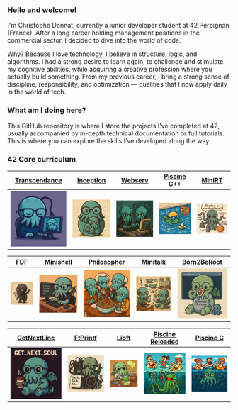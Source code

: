 ### Hello and welcome!

I'm Christophe Donnat, currently a junior developer student at 42 Perpignan (France).
After a long career holding management positions in the commercial sector, I decided to dive into the world of code.

Why? Because I love technology. I believe in structure, logic, and algorithms.
I had a strong desire to learn again, to challenge and stimulate my cognitive abilities, while acquiring a creative profession where you actually build something.
From my previous career, I bring a strong sense of discipline, responsibility, and optimization — qualities that I now apply daily in the world of tech.

### What am I doing here?
This GitHub repository is where I store the projects I've completed at 42, usually accompanied by in-depth technical documentation or full tutorials.
This is where you can explore the skills I’ve developed along the way.

### 42 Core curriculum

| [Transcendance]() | [Inception](https://github.com/donnatchris/inception-42) | [Webserv](https://github.com/donnatchris/webserv-42) | [Piscine C++](https://github.com/donnatchris/piscine-cpp-42) | [MiniRT](https://github.com/donnatchris/minirt-42) |
| --- | --- | --- | --- | --- |
| [![Transcendance](images/transcendance.png)]() | [![Inception](images/inception.png)](https://github.com/donnatchris/inception-42) | [![Webserv](images/webserv.png)](https://github.com/donnatchris/webserv-42) | [![Piscine C++](images/cpp.png)](https://github.com/donnatchris/piscine-cpp-42) | [![MiniRT](images/minirt.png)](https://github.com/donnatchris/minirt-42) |

| [FDF]() | [Minishell]() | [Philosopher]() | [Minitalk]() | [Born2BeRoot]() |
| --- | --- | --- | --- | --- |
| [![FDF](images/fdf.png)]() | [![Minishell](images/minishell.png)]() | [![Philosopher](images/philo.png)]() | [![Minitalk](images/minitalk.png)]() | [![Born2BeRoot](images/born2beroot.png)]() |

| [GetNextLine]() | [FtPrintf]() | [Libft]() | [Piscine Reloaded]() | [Piscine C]() |
| --- | --- | --- | --- | --- |
| [![Transcendance](images/gnl.png)]() | [![FtPrintf](images/printf.png)]() | [![Libft](images/libft.png)]() | [![Piscine Reloaded](images/reloaded.png)]() | [![Piscine C](images/c.png)]() |

